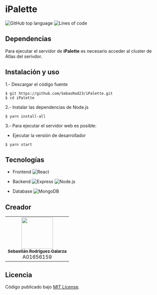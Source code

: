 # iPalette

![GitHub top language](https://img.shields.io/github/languages/top/KevinTMtz/MedCLIP)
![Lines of code](https://tokei.rs/b1/github/KevinTMtz/MedCLIP?category=code)

## Dependencias

Para ejecutar el servidor de **iPalette** es necesario acceder al cluster de Atlas del serivdor.

## Instalación y uso

1.- Descargar el código fuente

```
$ git https://github.com/SebasRod23/iPalette.git
$ cd iPalette
```

2.- Instalar las dependencias de Node.js

```
$ yarn install-all
```

3.- Para ejecutar el servidor web es posible:

- Ejecutar la versión de desarrollador

```
$ yarn start
```

## Tecnologías

- Frontend
  ![React](https://img.shields.io/badge/-React-black?style=flat-square&logo=react)

- Backend
  ![Express](https://img.shields.io/badge/-Express-black?style=flat-square&logo=Express)
  ![Node.js](https://img.shields.io/badge/-Node.js-black?style=flat-square&logo=nodedotjs)

- Database
  ![MongoDB](https://img.shields.io/badge/-MongoDB-black?style=flat-square&logo=mongodb)

## Creador

<table>
  <tr>
    <td align="center"><a href="https://github.com/SebasRod23"><img src="https://avatars.githubusercontent.com/u/42384931" width="100px;" alt=""/><br /><sub><b>Sebastián Rodríguez Galarza</b></sub></a><br />A01656159</td>
  </tr>
</table>

## Licencia

Código publicado bajo [MIT License](https://github.com/kevintmtz/MedCLIP/blob/main/LICENSE).
